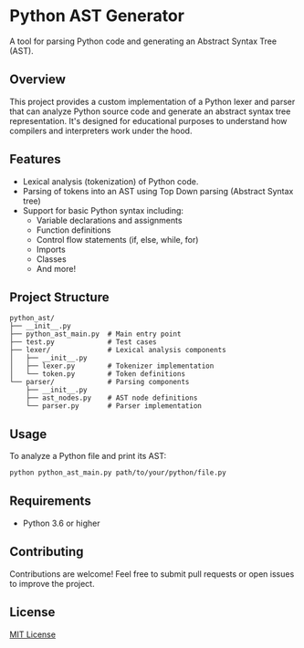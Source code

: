# Python AST Generator

A tool for parsing Python code and generating an Abstract Syntax Tree (AST).

## Overview

This project provides a custom implementation of a Python lexer and parser that can analyze Python source code and generate an abstract syntax tree representation. It's designed for educational purposes to understand how compilers and interpreters work under the hood.

## Features

- Lexical analysis (tokenization) of Python code.
- Parsing of tokens into an AST using Top Down parsing (Abstract Syntax tree)
- Support for basic Python syntax including:
  - Variable declarations and assignments
  - Function definitions
  - Control flow statements (if, else, while, for)
  - Imports
  - Classes
  - And more!

## Project Structure

```
python_ast/
├── __init__.py
├── python_ast_main.py  # Main entry point
├── test.py             # Test cases
├── lexer/              # Lexical analysis components
│   ├── __init__.py
│   ├── lexer.py        # Tokenizer implementation
│   └── token.py        # Token definitions
└── parser/             # Parsing components
    ├── __init__.py
    ├── ast_nodes.py    # AST node definitions
    └── parser.py       # Parser implementation
```

## Usage

To analyze a Python file and print its AST:

```bash
python python_ast_main.py path/to/your/python/file.py
```

## Requirements

- Python 3.6 or higher

## Contributing

Contributions are welcome! Feel free to submit pull requests or open issues to improve the project.

## License

[MIT License](LICENSE)
